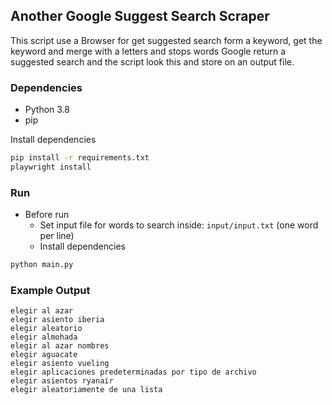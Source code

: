 ## Another Google Suggest Search Scraper

This script use a Browser for get suggested search form a keyword, get the keyword and merge with a letters and stops words
Google return a suggested search and the script look this and store on an output file.

### Dependencies

- Python 3.8
- pip

Install dependencies

```bash
pip install -r requirements.txt
playwright install
```

### Run
- Before run
  - Set input file for words to search inside: `input/input.txt` (one word per line)
  - Install dependencies

```bash
python main.py
```

### Example Output

```text
elegir al azar
elegir asiento iberia
elegir aleatorio
elegir almohada
elegir al azar nombres
elegir aguacate
elegir asiento vueling
elegir aplicaciones predeterminadas por tipo de archivo
elegir asientos ryanair
elegir aleatoriamente de una lista
```